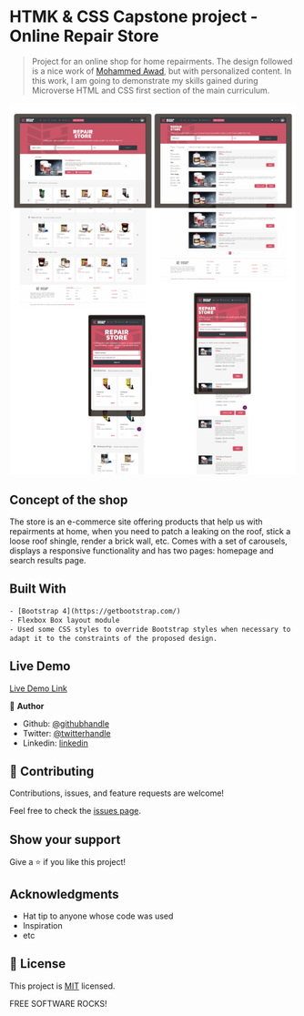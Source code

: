 # HTMK & CSS Capstone project - Online Repair Store

> Project for an online shop for home repairments. The design followed is a nice work of [Mohammed Awad](https://www.behance.net/gallery/24796463/ZATTIX), but with personalized content. In this work, I am going to demonstrate my skills gained during Microverse HTML and CSS first section of the main curriculum.


![screenshot](./screenshot-capstone1.png)

## Concept of the shop

The store is an e-commerce site offering products that help us with repairments at home, when you need to patch a leaking on the roof, stick a loose roof shingle, render a brick wall, etc. Comes with a set of carousels, displays a responsive functionality and has two pages: homepage and search results page.

## Built With

```
- [Bootstrap 4](https://getbootstrap.com/)
- Flexbox Box layout module
- Used some CSS styles to override Bootstrap styles when necessary to adapt it to the constraints of the proposed design.
```


## Live Demo

[Live Demo Link](https://mystifying-newton-71c7bd.netlify.com/)


👤 **Author**

- Github: [@githubhandle](https://github.com/maosan132)
- Twitter: [@twitterhandle](https://twitter.com/maosan132)
- Linkedin: [linkedin](https://www.linkedin.com/in/mauricsantos/)


## 🤝 Contributing

Contributions, issues, and feature requests are welcome!

Feel free to check the [issues page](issues/).

## Show your support

Give a ⭐️ if you like this project!

## Acknowledgments

- Hat tip to anyone whose code was used
- Inspiration
- etc

## 📝 License

This project is [MIT](lic.url) licensed.

FREE SOFTWARE ROCKS!
